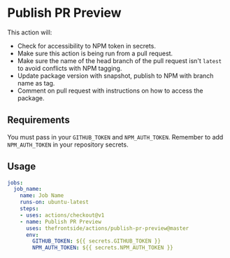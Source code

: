 # Publish PR Preview
This action will:
- Check for accessibility to NPM token in secrets.
- Make sure this action is being run from a pull request.
- Make sure the name of the head branch of the pull request isn't `latest` to avoid conflicts with NPM tagging.
- Update package version with snapshot, publish to NPM with branch name as tag.
- Comment on pull request with instructions on how to access the package.

## Requirements
You must pass in your `GITHUB_TOKEN` and `NPM_AUTH_TOKEN`. Remember to add `NPM_AUTH_TOKEN` in your repository secrets.

## Usage
```yaml
jobs:
  job_name:
    name: Job Name
    runs-on: ubuntu-latest
    steps:
    - uses: actions/checkout@v1
    - name: Publish PR Preview
      uses: thefrontside/actions/publish-pr-preview@master
      env:
        GITHUB_TOKEN: ${{ secrets.GITHUB_TOKEN }}
        NPM_AUTH_TOKEN: ${{ secrets.NPM_AUTH_TOKEN }}
```